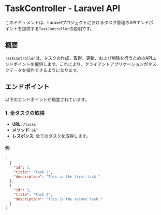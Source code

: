 # TaskController - Laravel API

このドキュメントは、Laravelプロジェクトにおけるタスク管理のAPIエンドポイントを提供する`TaskController`の説明です。

## 概要

`TaskController`は、タスクの作成、取得、更新、および削除を行うためのAPIエンドポイントを提供します。これにより、クライアントアプリケーションがタスクデータを操作できるようになります。

## エンドポイント

以下のエンドポイントが用意されています。

### 1. **全タスクの取得**

- **URL**: `/tasks`
- **メソッド**: `GET`
- **レスポンス**: 全てのタスクを取得します。

#### 例:

```json
[
  {
    "id": 1,
    "title": "Task 1",
    "description": "This is the first task."
  },
  {
    "id": 2,
    "title": "Task 2",
    "description": "This is the second task."
  }
]
```